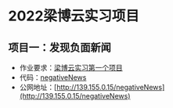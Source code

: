 # 2022梁博云实习项目
## 项目一：发现负面新闻
* 作业要求：[梁博云实习第一个项目](梁博云实习第一个项目（A班）.pdf)
* 代码：[negativeNews](/negativeNews/)
* 公网地址：[http://139.155.0.15/negativeNews](http://139.155.0.15/negativeNews)